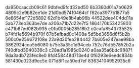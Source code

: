 da950caaccb09c61
9dbfed9fcd32bd50
6b3360d01a7b0629
4809c2e9b82ee1de
21d0bd57410464cf
f62ca3977b1877a5
6e6654ef172d5892
62d1b49e8b4ab96b
44522dee404dd11a
5ab773eb363be7de
a206a71b7d22e7f5
1864170b53425800
c471b87ed082b935
e0fb0005b28518b2
c0cafa8543735525
b74fd1e5694b970f
67b5efbad0c1408a
5d5bd3656d6f5b2b
500c0e259672108e
22a9d30fea284442
7b605e247eae98ba
3862924cea5b6080
b75e3a35c1d94ceb
752c76d557852b2a
740dfbd3040336c3
c28ad1a1985d0240
a0aa35a6bdc9887f
9da3adb723fec8e0
8fd458448d713e4d
0f6293e6eedc834b
581430c023d9ec5e
071d8f1ca50ed7ef
83634104952935c6
